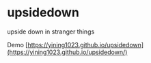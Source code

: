 # upsidedown
upside down in stranger things

Demo [https://yining1023.github.io/upsidedown](https://yining1023.github.io/upsidedown/)
